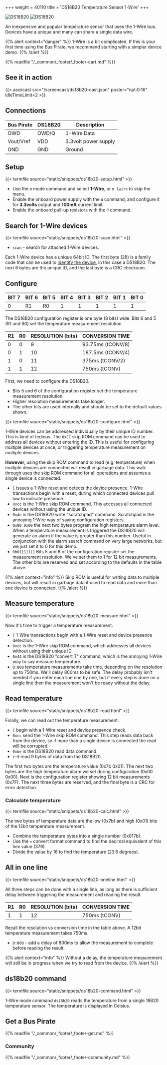 +++
weight = 40110
title = 'DS18B20 Temperature Sensor 1-Wire'
+++

![DS18B20](/images/docs/demo/ds18b20-sch2.png) ![DS18B20](/images/docs/demo/ds18b20-pin2.png) 

An inexpensive and popular temperature sensor that uses the 1-Wire bus. Devices have a unique and many can share a single data wire. 

{{% alert context="danger" %}}
1-Wire is a bit complicated. If this is your first time using the Bus Pirate, we recommend starting with a simpler device demo. 
{{% /alert %}}

{{% readfile "/_common/_footer/_footer-cart.md" %}}

## See it in action

{{< asciicast src="/screencast/ds18b20-cast.json" poster="npt:0:16"  idleTimeLimit=2 >}}

## Connections

|Bus Pirate|DS18B20|Description|
|-|-|-|
|OWD|OWD/Q|1-Wire Data|
|Vout/Vref|VDD|3.3volt power supply|
|GND|GND|Ground|

## Setup

{{< termfile source="static/snippets/ds18b20-setup.html" >}}

- Use the ```m``` mode command and select **1-Wire**, or ```m 1wire``` to skip the menu.
- Enable the onboard power supply with the ```W``` command, and configure it for **3.3volts** output and **100mA** current limit.
- Enable the onboard pull-up resistors with the ```P``` command.

## Search for 1-Wire devices

{{< termfile source="static/snippets/ds18b20-scan.html" >}}

- ```scan``` - search for attached 1-Wire devices.

Each 1-Wire device has a unique 64bit ID. The first byte (28) is a family code that can be used to [identify the device](https://owfs.org/index_php_page_family-code-list.html), in this case a DS18B20. The next 6 bytes are the unique ID, and the last byte is a CRC checksum.

## Configure

|BIT 7| BIT 6| BIT 5| BIT 4| BIT 3| BIT 2| BIT 1| BIT 0|
|-|-|-|-|-|-|-|-|
|0|R1|R0|1| 1| 1| 1| 1|

The DS18B20 configuration register is one byte (8 bits) wide. Bits 6 and 5 (R1 and R0) set the temperature measurement resolution. 

|R1|R0|RESOLUTION (bits)|CONVERSION TIME|
|---|---|---|---|
|0|0|9|93.75ms (tCONV/8)|
|0|1|10|187.5ms (tCONV/4)|
|1|0|11|375ms (tCONV/2)|
|1|1|12|750ms (tCONV)|

First, we need to configure the DS18B20. 
- Bits 5 and 6 of the configuration register set the temperature measurement resolution. 
- Higher resolution measurements take longer.
- The other bits are used internally and should be set to the default values shown.

{{< termfile source="static/snippets/ds18b20-configure.html" >}}

1-Wire devices can be addressed individually by their unique ID number. This is kind of tedious. The ```0xCC``` skip ROM command can be used to address all devices without entering the ID. This is useful for configuring multiple devices at once, or triggering temperature measurement  on multiple devices. 

**However**, using the skip ROM command to read (e.g. temperature) when multiple devices are connected will result in garbage data. This walk through uses the skip ROM command for all operations and assumes a single device is connected.

- ```[``` issues a 1-Wire reset and detects the device presence. 1-Wire transactions begin with a reset, during which connected devices pull low to indicate presence. 
- ```0xcc``` is the 1-Wire skip ROM command. This accesses all connected devices without using the unique ID.
- ```0x4e``` is the DS18B20 write "scratchpad" command. Scratchpad is the annoying 1-Wire way of saying configuration registers.
- ```0x00 0x00``` the next two bytes program the high temperature alarm level. When a temperature measurement is triggered the DS18B20 will generate an alarm if the value is greater than this number. Useful in conjunction with the alarm search command on very large networks, but we just set it to 0 for this demo.
- ```0b01111111``` Bits 5 and 6 of the configuration register set the measurement resolution. We've set them to 1 for 12 bit measurements. The other bits are reserved and set according to the defaults in the table above.

{{% alert context="info" %}}
Skip ROM is useful for writing data to multiple devices, but will result in garbage data if used to read data and more than one device is connected.
{{% /alert %}}

## Measure temperature

{{< termfile source="static/snippets/ds18b20-measure.html" >}}

Now it's time to trigger a temperature measurement.
- ```[``` 1-Wire transactions begin with a 1-Wire reset and device presence detection.
- ```0xcc``` is the 1-Wire skip ROM command, which addresses all devices without using their unique ID.
- ```0x44``` is the DS18B20 "convert T" command, which is the annoying 1-Wire way to say measure temperature.
- ```D:800``` temperature measurements take time, depending on the resolution up to 750ms. We'll delay 800ms to be safe. The delay probably isn't needed if you enter each line one by one, but if every step is done on a single line then the measurement won't be ready without the delay.

## Read temperature
{{< termfile source="static/snippets/ds18b20-read.html" >}}

Finally, we can read out the temperature measurement.
- ```[``` begin with a 1-Wire reset and device presence check.
- ```0xcc``` send the 1-Wire skip ROM command. This step reads data back from the device, so if more than a single device is connected the read will be corrupted.
- ```0xbe``` is the DS18B20 read data command.
- ```r:9``` read 9 bytes of data from the DS18B20. 

The first two bytes are the temperature value (0x7b 0x01). The next two bytes are the high temperature alarm we set during configuration (0x00 0x00). Next is the configuration register showing 12 bit measurements (0x7F). The next three bytes are reserved, and the final byte is a CRC for error detection.

### Calculate temperature
{{< termfile source="static/snippets/ds18b20-calc.html" >}}

The two bytes of temperature data are the low (0x7b) and high (0x01) bits of the 12bit temperature measurement.
- Combine the temperature bytes into a single number (0x017b).
- Use the ```=``` convert format command to find the decimal equivalent of this hex value (379).
- Divide the value by 16 to find the temperature (23.6 degrees).

## All in one line
{{< termfile source="static/snippets/ds18b20-oneline.html" >}}

All three steps can be done with a single line, as long as there is sufficient delay between triggering the measurement and reading the result.

|R1|R0|RESOLUTION (bits)|CONVERSION TIME|
|---|---|---|---|
|1|1|12|750ms (tCONV)|

Recall the resolution vs conversion time in the table above. A 12bit temperature measurement takes 750ms. 
- ```D:800``` - add a delay of 800ms to allow the measurement to complete before reading the result.

{{% alert context="info" %}}
Without a delay, the temperature measurement will still be in progress when we try to read from the device.
{{% /alert %}}

## ds18b20 command
{{< termfile source="static/snippets/ds18b20-command.html" >}}

1-Wire mode command ```ds18b20``` reads the temperature from a single 18B20 temperature sensor. The temperature is displayed in Celsius.

## Get a Bus Pirate


{{% readfile "/_common/_footer/_footer-get.md" %}}

### Community


{{% readfile "/_common/_footer/_footer-community.md" %}}